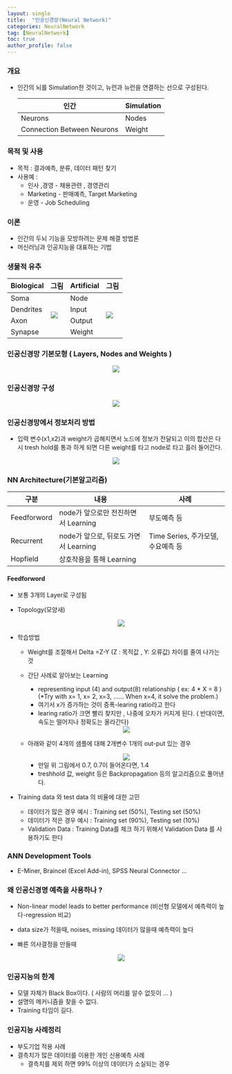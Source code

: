 ```yaml
---
layout: single
title:  "인공신경망(Neural Network)"
categories: NeuralNetwork
tag: [NeuralNetwork]
toc: true
author_profile: false
---
```


### 개요

* 인간의 뇌를 Simulation한 것이고, 뉴런과 뉴런을 연결하는 선으로 구성된다.
  
  |인간|Simulation|
  |-|-|
  |Neurons|Nodes|
  |Connection Between Neurons|Weight|  


### 목적 및 사용

  * 목적 : 결과예측, 분류, 데이터 패턴 찾기
  * 사용예 :
    * 인사 ,경영 - 채용관련 , 경영관리
    * Marketing - 판매예측, Target Marketing
    * 운영 - Job Scheduling


### 이론

  * 인간의 두뇌 기능을 모방하려는 문제 해결 방법론
  * 머신러닝과 인공지능을 대표하는 기법

### 생물적 유추

<table>
<thead>
<tr><th>Biological</th><th>그림</th><th>Artificial</th><th>그림</th></tr>
</thead>
<tbody>
<tr><td>Soma</td><td rowspan=4><img src="../../images/2022-04-09-neuralnetwork-1/pic-5.png"></td><td>Node</td><td rowspan=4><img src="../../images/2022-04-09-neuralnetwork-1/pic-6.png"></td></tr>
<tr><td>Dendrites</td><td>Input</td></tr>
<tr><td>Axon</td><td>Output</td></tr>
<tr><td>Synapse</td><td>Weight</td></tr>
</tbody>
</table>

### 인공신경망 기본모형 ( Layers, Nodes and Weights )

<center><img src="../../images/2022-04-09-neuralnetwork-1/pic-1.png"></center>

### 인공신경망 구성

<center><img src="../../images/2022-04-09-neuralnetwork-1/pic-2.png"></center>

### 인공신경망에서 정보처리 방법

* 입력 변수(x1,x2)과 weight가 곱해지면서 노드에 정보가 전달되고 이의 합산은 다시 tresh hold를 통과 하게 되면 다른 weight를 타고 node로 타고 흘러 들어간다.
  
<center><img src="../../images/2022-04-09-neuralnetwork-1/pic-3.png"></center>



### NN Architecture(기본알고리즘)

|구분|내용|사례|
|-|-|-|
|Feedforword|node가 앞으로만 전진하면서 Learning|부도예측 등|
|Recurrent|node가 앞으로, 뒤로도 가면서 Learning|Time Series, 주가모델, 수요예측 등|
|Hopfield|상호작용을 통해 Learning||

#### Feedforword

* 보통 3개의 Layer로 구성됨
* Topology(모양새)
  <center><img src="../../images/2022-04-09-neuralnetwork-1/pic-4.png"></center>

* 학습방법
  
  * Weight를 조절해서 Delta =Z-Y (Z : 목적값 , Y: 오류값) 차이를 줄여 나가는 것
  * 간단 사례로 알아보는 Learning
    * representing input (4) and output(8) relationship ( ex: 4 * X = 8 )<br>
      (*Try with x= 1, x= 2, x=3, …… When x=4, it solve the problem.)
    * 여기서 x가 증가하는 것이 증폭-learing ratio라고 한다
    * learing ratio가 크면 빨리 찾지만 , 나중에 오차가 커지게 된다. ( 반대이면, 속도는 떨어지나 정확도는 올라간다)
  
    <center><img src="../../images/2022-04-09-neuralnetwork-1/pic-7.png"></center>

  * 아래와 같이 4개의 샘플에 대해 2개변수 1개의 out-put 있는 경우
    <center><img src="../../images/2022-04-09-neuralnetwork-1/pic-8.png"></center>

    * 만일 위 그림에서 0.7, 0.7이 들어온다면, 1.4
    * treshhold 값, weight 등은 Backpropagation 등의 알고리즘으로 풀어낸다.


* Training data 와 test data 의 비율에 대한 고민
  * 데이터가 많은 경우 예시 : Training set (50%), Testing set (50%)
  * 데이터가 적은 경우 예시 : Training set (90%), Testing set (10%)
  * Validation Data : Training Data를 체크 하기 위해서 Validation Data 를 사용하기도 한다
  

### ANN Development Tools

* E-Miner, Braincel (Excel Add-in), SPSS Neural Connector ...


### 왜 인공신경명 예측을 사용하나 ?

* Non-linear model leads to better performance (비선형 모델에서 예측력이 높다-regression 비교)
* data size가 적을때, noises, missing 데이터가 많을때 예측력이 높다
* 빠른 의사결정을 만들때

  <center><img src="../../images/2022-04-09-neuralnetwork-1/pic-9.png"></center>


### 인공지능의 한계

* 모델 자체가 Black Box이다. ( 사람의 머리를 알수 없듯이 ... )
* 설명의 메커니즘을 찾을 수 없다.
* Training 타임이 길다.
  
### 인공지능 사례정리

* 부도기업 적용 사례
* 결측치가 많은 데이터를 이용한 개인 신용예측 사례
  * 결측치를 제외 하면 99% 이상의 데이터가 소실되는 경우